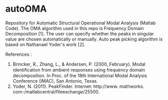 # autoOMA
Repository for Automatic Structural Operational Modal Analysis (Matlab Code).
The OMA algorithm used in this repo is Frequency Domain Decomposition [1]. The user can specify whether the peaks in singular value are chosen automatically or manually. Auto peak picking algorithm is based on Nathanael Yoder's work [2].

References :
1. Brincker, R., Zhang, L., & Andersen, P. (2000, February). Modal identiﬁcation from ambient responses using frequency domain decomposition. In Proc. of the 18th International Modal Analysis Conference (IMAC), San Antonio, Texas.
2. Yoder, N. (2011). PeakFinder. Internet: http://www. mathworks. com-/matlabcentral/fileexchange/25500.
